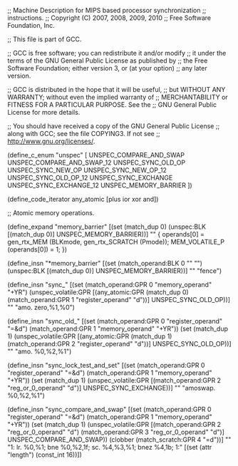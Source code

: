 ;;  Machine Description for MIPS based processor synchronization
;;  instructions.
;;  Copyright (C) 2007, 2008, 2009, 2010
;;  Free Software Foundation, Inc.

;; This file is part of GCC.

;; GCC is free software; you can redistribute it and/or modify
;; it under the terms of the GNU General Public License as published by
;; the Free Software Foundation; either version 3, or (at your option)
;; any later version.

;; GCC is distributed in the hope that it will be useful,
;; but WITHOUT ANY WARRANTY; without even the implied warranty of
;; MERCHANTABILITY or FITNESS FOR A PARTICULAR PURPOSE.  See the
;; GNU General Public License for more details.

;; You should have received a copy of the GNU General Public License
;; along with GCC; see the file COPYING3.  If not see
;; <http://www.gnu.org/licenses/>.

(define_c_enum "unspec" [
  UNSPEC_COMPARE_AND_SWAP
  UNSPEC_COMPARE_AND_SWAP_12
  UNSPEC_SYNC_OLD_OP
  UNSPEC_SYNC_NEW_OP
  UNSPEC_SYNC_NEW_OP_12
  UNSPEC_SYNC_OLD_OP_12
  UNSPEC_SYNC_EXCHANGE
  UNSPEC_SYNC_EXCHANGE_12
  UNSPEC_MEMORY_BARRIER
])

(define_code_iterator any_atomic [plus ior xor and])

;; Atomic memory operations.

(define_expand "memory_barrier"
  [(set (match_dup 0)
	(unspec:BLK [(match_dup 0)] UNSPEC_MEMORY_BARRIER))]
  ""
{
  operands[0] = gen_rtx_MEM (BLKmode, gen_rtx_SCRATCH (Pmode));
  MEM_VOLATILE_P (operands[0]) = 1;
})

(define_insn "*memory_barrier"
  [(set (match_operand:BLK 0 "" "")
	(unspec:BLK [(match_dup 0)] UNSPEC_MEMORY_BARRIER))]
  ""
  "fence")

(define_insn "sync_<optab><mode>"
  [(set (match_operand:GPR 0 "memory_operand" "+YR")
	(unspec_volatile:GPR
          [(any_atomic:GPR (match_dup 0)
		     (match_operand:GPR 1 "register_operand" "d"))]
	 UNSPEC_SYNC_OLD_OP))]
  ""
  "amo<insn>.<amo> zero,%1,%0")

(define_insn "sync_old_<optab><mode>"
  [(set (match_operand:GPR 0 "register_operand" "=&d")
	(match_operand:GPR 1 "memory_operand" "+YR"))
   (set (match_dup 1)
	(unspec_volatile:GPR
          [(any_atomic:GPR (match_dup 1)
		     (match_operand:GPR 2 "register_operand" "d"))]
	 UNSPEC_SYNC_OLD_OP))]
  ""
  "amo<insn>.<amo> %0,%2,%1")

(define_insn "sync_lock_test_and_set<mode>"
  [(set (match_operand:GPR 0 "register_operand" "=&d")
	(match_operand:GPR 1 "memory_operand" "+YR"))
   (set (match_dup 1)
	(unspec_volatile:GPR [(match_operand:GPR 2 "reg_or_0_operand" "d")]
	 UNSPEC_SYNC_EXCHANGE))]
  ""
  "amoswap.<amo> %0,%2,%1")

(define_insn "sync_compare_and_swap<mode>"
  [(set (match_operand:GPR 0 "register_operand" "=&d")
	(match_operand:GPR 1 "memory_operand" "+YR"))
   (set (match_dup 1)
	(unspec_volatile:GPR [(match_operand:GPR 2 "reg_or_0_operand" "d")
			      (match_operand:GPR 3 "reg_or_0_operand" "d")]
	 UNSPEC_COMPARE_AND_SWAP))
   (clobber (match_scratch:GPR 4 "=d"))]
  ""
  "1: lr.<amo> %0,%1; bne %0,%2,1f; sc.<amo> %4,%3,%1; bnez %4,1b; 1:"
  [(set (attr "length") (const_int 16))])
